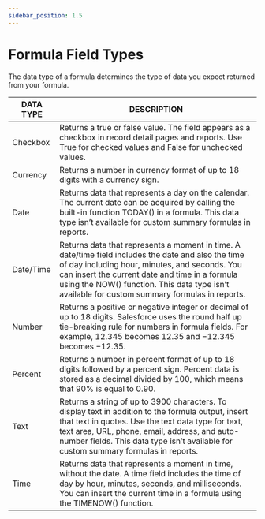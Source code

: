 ```yaml
---
sidebar_position: 1.5
---
```


# Formula Field Types

The data type of a formula determines the type of data you expect returned from your formula.


DATA TYPE | 	DESCRIPTION
-- | --
Checkbox|Returns a true or false value. The field appears as a checkbox in record detail pages and reports. Use True for checked values and False for unchecked values.
Currency|Returns a number in currency format of up to 18 digits with a currency sign.
Date|Returns data that represents a day on the calendar. The current date can be acquired by calling the built-in function TODAY() in a formula. This data type isn’t available for custom summary formulas in reports.
Date/Time|Returns data that represents a moment in time. A date/time field includes the date and also the time of day including hour, minutes, and seconds. You can insert the current date and time in a formula using the NOW() function. This data type isn’t available for custom summary formulas in reports.
Number|Returns a positive or negative integer or decimal of up to 18 digits. Salesforce uses the round half up tie-breaking rule for numbers in formula fields. For example, 12.345 becomes 12.35 and −12.345 becomes −12.35.
Percent|Returns a number in percent format of up to 18 digits followed by a percent sign. Percent data is stored as a decimal divided by 100, which means that 90% is equal to 0.90.
Text|Returns a string of up to 3900 characters. To display text in addition to the formula output, insert that text in quotes. Use the text data type for text, text area, URL, phone, email, address, and auto-number fields. This data type isn’t available for custom summary formulas in reports.
Time|Returns data that represents a moment in time, without the date. A time field includes the time of day by hour, minutes, seconds, and milliseconds. You can insert the current time in a formula using the TIMENOW() function.